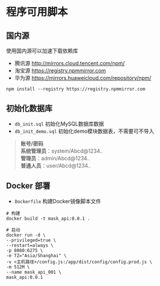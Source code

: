 # 程序可用脚本

## 国内源

使用国内源可以加速下载依赖库  

- 腾讯源 <http://mirrors.cloud.tencent.com/npm/>  
- 淘宝源 <https://registry.npmmirror.com>  
- 华为源 <https://mirrors.huaweicloud.com/repository/npm/>  

```shell
npm install --registry https://registry.npmmirror.com
```

## 初始化数据库

- `db_init.sql` 初始化MySQL数据库数据
- `db_init_demo.sql` 初始化demo模块数据表，不需要可不导入

> **账号/密码**  
> **系统管理员**：system/Abcd@1234..  
> **管理员**：admin/Abcd@1234..  
> **普通人员**：user/Abcd@1234..  

## Docker 部署

- `Dockerfile` 构建Docker镜像脚本文件

```shell
# 构建
docker build -t mask_api:0.0.1 .

# 启动
docker run -d \
--privileged=true \
--restart=always \
-p 8080:6275 \
-e TZ="Asia/Shanghai" \
-v <主机路径>/config.js:/app/dist/config/config.prod.js \
-m 512M \
--name mask_api_001 \
mask_api:0.0.1

```
